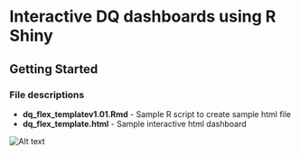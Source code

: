 # Interactive DQ dashboards using R Shiny
## Getting Started

### File descriptions
* **dq_flex_templatev1.01.Rmd** - Sample R script to create sample html file 
* **dq_flex_template.html** - Sample interactive html dashboard 

![Alt text](/screenshot/screenshot.PNG?raw=true)
